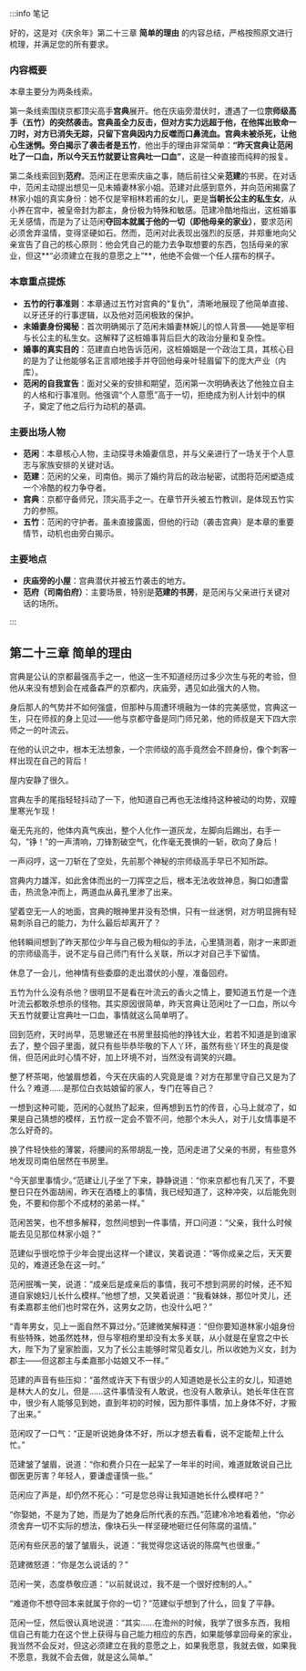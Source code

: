 :::info 笔记

好的，这是对《庆余年》第二十三章 **简单的理由** 的内容总结，严格按照原文进行梳理，并满足您的所有要求。

### 内容概要

本章主要分为两条线索。

第一条线索围绕京都顶尖高手**宫典**展开。他在庆庙旁潜伏时，遭遇了一位**宗师级高手（五竹）**的突然袭击。宫典虽全力反击，但对方实力远超于他，在他挥出致命一刀时，对方已消失无踪，只留下宫典因内力反噬而口鼻流血。宫典未被杀死，让他心生迷惘。旁白揭示了袭击者是**五竹**，他出手的理由非常简单：**“昨天宫典让范闲吐了一口血，所以今天五竹就要让宫典吐一口血”**，这是一种直接而纯粹的报复。

第二条线索回到**范府**。范闲正在思索庆庙之事，随后前往父亲**范建**的书房。在对话中，范闲主动提出想见一见未婚妻林家小姐。范建对此感到意外，并向范闲揭露了林家小姐的真实身份：她不仅是宰相林若甫的女儿，更是**当朝长公主的私生女**，从小养在宫中，被皇帝封为郡主，身份极为特殊和敏感。范建冷酷地指出，这桩婚事无关感情，而是为了让范闲**夺回本就属于他的一切（即他母亲的家业）**，要求范闲必须舍弃温情，变得坚硬如石。然而，范闲对此表现出强烈的反感，并郑重地向父亲宣告了自己的核心原则：他会凭自己的能力去争取想要的东西，包括母亲的家业，但这**“必须建立在我的意愿之上”**，他绝不会做一个任人摆布的棋子。

### 本章重点提炼

*   **五竹的行事准则**：本章通过五竹对宫典的“复仇”，清晰地展现了他简单直接、以牙还牙的行事逻辑，以及他对范闲极致的保护。
*   **未婚妻身份揭秘**：首次明确揭示了范闲未婚妻林婉儿的惊人背景——她是宰相与长公主的私生女。这解释了这桩婚事背后巨大的政治分量和复杂性。
*   **婚事的真实目的**：范建直白地告诉范闲，这桩婚姻是一个政治工具，其核心目的是为了让他能够名正言顺地接手并夺回他母亲叶轻眉留下的庞大产业（内库）。
*   **范闲的自我宣告**：面对父亲的安排和期望，范闲第一次明确表达了他独立自主的人格和行事准则。他强调“个人意愿”高于一切，拒绝成为别人计划中的棋子，奠定了他之后行为动机的基调。

### 主要出场人物

*   **范闲**：本章核心人物，主动探寻未婚妻信息，并与父亲进行了一场关于个人意志与家族安排的关键对话。
*   **范建**：范闲的父亲，司南伯。揭示了婚约背后的政治秘密，试图将范闲塑造成一个冷酷的权力争夺者。
*   **宫典**：京都守备师兄，顶尖高手之一。在章节开头被五竹教训，是体现五竹实力的参照。
*   **五竹**：范闲的守护者。虽未直接露面，但他的行动（袭击宫典）是本章的重要情节，动机也由旁白揭示。

### 主要地点

*   **庆庙旁的小屋**：宫典潜伏并被五竹袭击的地方。
*   **范府（司南伯府）**：主要场景，特别是**范建的书房**，是范闲与父亲进行关键对话的场所。

:::

## 第二十三章 **简单的理由**

宫典是公认的京都最强高手之一，他这一生不知道经历过多少次生与死的考验，但他从来没有想到会在戒备森严的京都内，庆庙旁，遇见如此强大的人物。

身后那人的气势并不如何强盛，但那种与周遭环境融为一体的完美感觉，宫典这一生，只在师叔的身上见过——他与京都守备是同门师兄弟，他的师叔是天下四大宗师之一的叶流云。

在他的认识之中，根本无法想象，一个宗师级的高手竟然会不顾身份，像个刺客一样出现在自己的背后！

屋内安静了很久。

宫典左手的尾指轻轻抖动了一下，他知道自己再也无法维持这种被动的均势，双瞳里寒光乍现！

毫无先兆的，他体内真气疾出，整个人化作一道灰龙，左脚向后踢出，右手一勾，“铮！”的一声清响，刀锋割破空气，化作毫无畏惧的一斩，砍向了身后！

一声闷哼，这一刀斩在了空处，先前那个神秘的宗师级高手早已不知所踪。

宫典内力雄浑，如此舍体而出的一刀挥空之后，根本无法收敛神息，胸口如遭雷击，热流急冲而上，两道血从鼻孔里渗了出来。

望着空无一人的地面，宫典的眼神里并没有恐惧，只有一丝迷惘，对方明显拥有轻易刺杀自己的能力，为什么最后却离开了？

他转瞬间想到了昨天那位少年与自己极为相似的手法，心里猜测着，刚才一来即逝的宗师级高手，说不定与自己师门有什么关联，所以才对自己手下留情。

休息了一会儿，他神情有些委靡的走出潜伏的小屋，准备回府。

五竹为什么没有杀他？很明显不是看在叶流云的香火之情上，要知道五竹是一个连叶流云都敢杀想杀的怪物。其实原因很简单，昨天宫典让范闲吐了一口血，所以今天五竹就要让宫典吐一口血，事情就这么简单明了。

回到范府，天时尚早，范思辙还在书房里鼓捣他的挣钱大业，若若不知道是到谁家去了，整个园子里面，就只有些毕恭毕敬的下人丫环，虽然有些丫环生的真是俊俏，但范闲此时心情不好，加上环境不对，当然没有调笑的兴趣。

整了杯茶喝，他皱眉想着，今天在庆庙的人究竟是谁？对方在那里守自己又是为了什么？难道……是那位白衣姑娘留的家人，专门在等自己？

一想到这种可能，范闲的心就热了起来，但再想到五竹的传音，心马上就凉了，如果是自己猜想的模样，五竹叔一定会不管不问，他那个木头人，对于儿女情事是不怎么好奇的。

换了件轻快些的薄裳，将腰间的系带胡乱一挽，范闲走进了父亲的书房，有些意外地发现司南伯居然在书房里。

“今天部里事情少。”范建让儿子坐了下来，静静说道：“你来京都也有几天了，不要整日只在外面胡闹，昨天在酒楼上的事情，我已经知道了，这种冲突，以后能免则免，不要和你那个不成材的弟弟一样。”

范闲苦笑，也不想多解释，忽然间想到一件事情，开口问道：“父亲，我什么时候能去见见那位林家小姐？”

范建似乎很吃惊于少年会提出这样一个建议，笑着说道：“等你成亲之后，天天要见的，难道还急在这一时。”

范闲抿嘴一笑，说道：“成亲后是成亲后的事情，我可不想到洞房的时候，还不知道自家媳妇儿长什么模样。”他想了想，又笑着说道：“我看妹妹，那位叶灵儿，还有柔嘉郡主他们也时常在外，这男女之防，也没什么吧？”

“青年男女，见上一面自然不算过分。”范建微笑解释道：“但你要知道林家小姐身份有些特殊，她虽然姓林，但与宰相府里却没有太多关联，从小就是在皇宫之中长大，陛下为了皇家脸面，又为了长公主能够时常见着女儿，所以收她为义女，封为郡主——但这郡主与柔嘉那小姑娘又不一样。”

范建的声音有些压抑：“虽然或许天下有很少的人知道她是长公主的女儿，知道她是林大人的女儿，但是……这件事情没有人敢说，也没有人敢承认。她长年住在宫中，很少有人能够见到她，直到年初的时候，因为那件事情，加上身体不好，才搬了出来。”

范闲叹了一口气：“正是听说她身体不好，所以才想去看看，说不定能帮上什么忙。”

范建皱了皱眉，说道：“你和费介只在一起呆了一年半的时间，难道就敢说自己比御医更厉害？年轻人，要谦虚谨慎一些。”

范闲应了声是，却仍然不死心：“可是您总得让我知道她长什么模样吧？”

“你娶她，不是为了她，而是为了她身后所代表的东西。”范建冷冷地看着他，“你必须舍弃一切不实际的想法，像块石头一样坚硬地砸烂任何陈腐的温情。”

范闲有些厌恶的皱了皱眉头，说道：“我觉得您这话说的陈腐气也很重。”

范建微怒道：“你是怎么说话的？”

范闲一笑，态度恭敬应道：“以前就说过，我不是一个很好控制的人。”

“难道你不想夺回本来就属于你的一切？”范建似乎想到了什么，回复了平静。

范闲一怔，然后很认真地说道：“其实……在澹州的时候，我学了很多东西，我相信自己有能力在这个世上获得与自己能力相应的东西，如果能够拿回母亲的家业，我当然不会反对，但这必须建立在我的意愿之上，如果我愿意，我就去做，如果我不愿意，我就不会去做，就是这么简单。”

